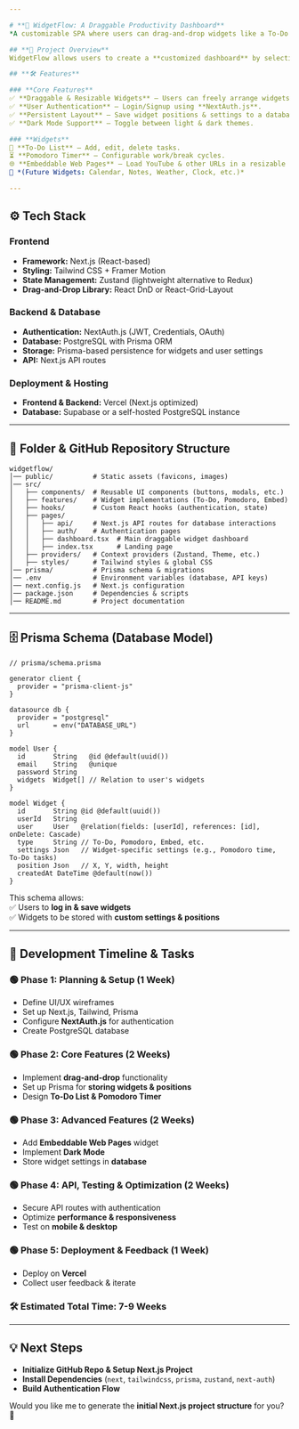 ```yaml
---

# **📌 WidgetFlow: A Draggable Productivity Dashboard**  
*A customizable SPA where users can drag-and-drop widgets like a To-Do app, Pomodoro timer, and embeddable web pages, with authentication and data persistence.*  

## **📖 Project Overview**  
WidgetFlow allows users to create a **customized dashboard** by selecting, resizing, and dragging widgets from a **sidebar** to the main page. The application includes **user authentication**, enabling users to save their dashboard layout and settings across devices.  

## **🛠 Features**  

### **Core Features**  
✅ **Draggable & Resizable Widgets** – Users can freely arrange widgets.  
✅ **User Authentication** – Login/Signup using **NextAuth.js**.  
✅ **Persistent Layout** – Save widget positions & settings to a database.  
✅ **Dark Mode Support** – Toggle between light & dark themes.  

### **Widgets**  
📝 **To-Do List** – Add, edit, delete tasks.  
⏳ **Pomodoro Timer** – Configurable work/break cycles.  
🌐 **Embeddable Web Pages** – Load YouTube & other URLs in a resizable frame.  
📅 *(Future Widgets: Calendar, Notes, Weather, Clock, etc.)*  

---
```


## **⚙ Tech Stack**  
### **Frontend**  
- **Framework:** Next.js (React-based)  
- **Styling:** Tailwind CSS + Framer Motion  
- **State Management:** Zustand (lightweight alternative to Redux)  
- **Drag-and-Drop Library:** React DnD or React-Grid-Layout  

### **Backend & Database**  
- **Authentication:** NextAuth.js (JWT, Credentials, OAuth)  
- **Database:** PostgreSQL with Prisma ORM  
- **Storage:** Prisma-based persistence for widgets and user settings  
- **API:** Next.js API routes  

### **Deployment & Hosting**  
- **Frontend & Backend:** Vercel (Next.js optimized)  
- **Database:** Supabase or a self-hosted PostgreSQL instance  

---

## **📂 Folder & GitHub Repository Structure**  
```
widgetflow/
│── public/          # Static assets (favicons, images)
│── src/
│   ├── components/  # Reusable UI components (buttons, modals, etc.)
│   ├── features/    # Widget implementations (To-Do, Pomodoro, Embed)
│   ├── hooks/       # Custom React hooks (authentication, state)
│   ├── pages/
│   │   ├── api/     # Next.js API routes for database interactions
│   │   ├── auth/    # Authentication pages
│   │   ├── dashboard.tsx  # Main draggable widget dashboard
│   │   ├── index.tsx      # Landing page
│   ├── providers/   # Context providers (Zustand, Theme, etc.)
│   ├── styles/      # Tailwind styles & global CSS
│── prisma/          # Prisma schema & migrations
│── .env             # Environment variables (database, API keys)
│── next.config.js   # Next.js configuration
│── package.json     # Dependencies & scripts
│── README.md        # Project documentation
```

---

## **🗄 Prisma Schema (Database Model)**  

```prisma
// prisma/schema.prisma

generator client {
  provider = "prisma-client-js"
}

datasource db {
  provider = "postgresql"
  url      = env("DATABASE_URL")
}

model User {
  id       String   @id @default(uuid())
  email    String   @unique
  password String
  widgets  Widget[] // Relation to user's widgets
}

model Widget {
  id       String @id @default(uuid())
  userId   String
  user     User   @relation(fields: [userId], references: [id], onDelete: Cascade)
  type     String // To-Do, Pomodoro, Embed, etc.
  settings Json   // Widget-specific settings (e.g., Pomodoro time, To-Do tasks)
  position Json   // X, Y, width, height
  createdAt DateTime @default(now())
}
```
This schema allows:  
✅ Users to **log in & save widgets**  
✅ Widgets to be stored with **custom settings & positions**  

---

## **🚀 Development Timeline & Tasks**  

### **🟢 Phase 1: Planning & Setup (1 Week)**
- Define UI/UX wireframes  
- Set up Next.js, Tailwind, Prisma  
- Configure **NextAuth.js** for authentication  
- Create PostgreSQL database  

### **🟢 Phase 2: Core Features (2 Weeks)**
- Implement **drag-and-drop** functionality  
- Set up Prisma for **storing widgets & positions**  
- Design **To-Do List & Pomodoro Timer**  

### **🟢 Phase 3: Advanced Features (2 Weeks)**
- Add **Embeddable Web Pages** widget  
- Implement **Dark Mode**  
- Store widget settings in **database**  

### **🟢 Phase 4: API, Testing & Optimization (2 Weeks)**
- Secure API routes with authentication  
- Optimize **performance & responsiveness**  
- Test on **mobile & desktop**  

### **🟢 Phase 5: Deployment & Feedback (1 Week)**
- Deploy on **Vercel**  
- Collect user feedback & iterate  

### **🛠 Estimated Total Time: 7-9 Weeks**  

---

## **💡 Next Steps**
- **Initialize GitHub Repo & Setup Next.js Project**  
- **Install Dependencies** (`next`, `tailwindcss`, `prisma`, `zustand`, `next-auth`)  
- **Build Authentication Flow**  

Would you like me to generate the **initial Next.js project structure** for you? 🚀

